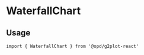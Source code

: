 # WaterfallChart

## Usage

```tsx | pure
import { WaterfallChart } from '@opd/g2plot-react'
```

<API src="../../src/plots/waterfall/index.tsx" />
